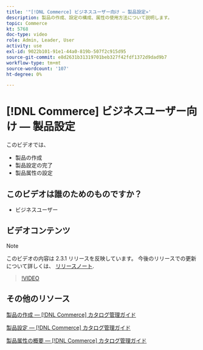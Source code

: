 ```yaml
---
title: '"[!DNL Commerce] ビジネスユーザー向け — 製品設定»'
description: 製品の作成、設定の構成、属性の使用方法について説明します。
topic: Commerce
kt: 5768
doc-type: video
role: Admin, Leader, User
activity: use
exl-id: 9022b101-91e1-44a0-819b-507f2c915d95
source-git-commit: e8d2631b31319701beb327f42fdf1372d9dad9b7
workflow-type: tm+mt
source-wordcount: '107'
ht-degree: 0%

---
```


# [!DNL Commerce] ビジネスユーザー向け — 製品設定

このビデオでは、

- 製品の作成
- 製品設定の完了
- 製品属性の設定

## このビデオは誰のためのものですか？

- ビジネスユーザー

## ビデオコンテンツ

>[!NOTE]
>
>このビデオの内容は 2.3.1 リリースを反映しています。 今後のリリースでの更新について詳しくは、 [リリースノート](https://experienceleague.adobe.com/docs/commerce-operations/release/notes/overview.html).

>[!VIDEO](https://video.tv.adobe.com/v/35953?quality=12&learn=on)

## その他のリソース

[製品の作成 — [!DNL Commerce] カタログ管理ガイド](https://experienceleague.adobe.com/docs/commerce-admin/catalog/products/product-create.html)

[製品設定 — [!DNL Commerce] カタログ管理ガイド](https://experienceleague.adobe.com/docs/commerce-admin/catalog/products/product-create.html#product-settings)

[製品属性の概要 — [!DNL Commerce] カタログ管理ガイド](https://experienceleague.adobe.com/docs/commerce-admin/catalog/product-attributes/product-attributes.html)
